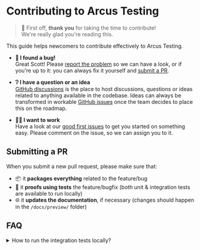 # Contributing to Arcus Testing
> 🎉 First off, **thank you** for taking the time to contribute! </br>
> We're really glad you're reading this.

This guide helps newcomers to contribute effectively to Arcus Testing.

* **🐞 I found a bug!** </br>
Great Scott! Please [report the problem](https://github.com/arcus-azure/arcus.testing/issues/new/choose) so we can have a look, or if you're up to it: you can always fix it yourself and [submit a PR](#submitting-a-pr).

* **❔ I have a question or an idea** </br>
[GitHub discussions](https://github.com/arcus-azure/arcus.testing/discussions/new/choose) is the place to host discussions, questions or ideas related to anything available in the codebase. Ideas can always be transformed in workable [GitHub issues](https://github.com/arcus-azure/arcus.testing/issues) once the team decides to place this on the roadmap.

* **👷‍♀️ I want to work** </br>
Have a look at our [good first issues](https://github.com/arcus-azure/arcus.testing/issues?q=is%3Aissue%20state%3Aopen%20label%3A%22good%20first%20issue%22) to get you started on something easy. Please comment on the issue, so we can assign you to it.

## Submitting a PR
When you submit a new pull request, please make sure that:
* 📦 it **packages everything** related to the feature/bug
* 🧪 it **proofs using tests** the feature/bugfix (both unit & integration tests are available to run locally)
* 🌐 it **updates the documentation**, if necessary (changes should happen in the `/docs/preview/` folder)

## FAQ
<details>
<summary>How to run the integration tests locally?</summary>
The integration tests make use of real Azure resources, which means that the the test suite need to be aware of what resources you want to use locally.

> 👉 If you're a [Codit](http://codit.eu/) employee, we can also provide you with a ready-to-use `appsettings.local.json` that allows for you to run the tests locally.

1. Make sure you have an **active Azure subscription**.

2. Set up a **valid managed identity connection**: </br>
   The tests uses [`DefaultAzureCredential`](https://learn.microsoft.com/en-us/dotnet/api/azure.identity.defaultazurecredential) to authenticate themselves, which means that you can use your logged-in VisualStudio/AzureCLI user to run the tests locally.

3. Add the necessary **Azure resources** for your test: </br>
   There exists a [`/build/templates/test-resources.bicep`](https://github.com/arcus-azure/arcus.testing/blob/main/build/templates/test-resources.bicep) file that let's you deploy all the necessary Azure resources that are required to run *all* the tests.
    * 💡 Usually, you don't need to run *all* the tests locally. Arcus Testing is very flexible and modular. If you're working on something, like **Azure Blob Storage**-related, than you only need an **Azure Storage Account**.
    
    * ⚠️ Make sure that you have enough rights on your Azure resources to do CRUD operations (ex. the **Azure Blob Storage** tests require [`Storage Blob Data Contributor`](https://learn.microsoft.com/en-us/azure/role-based-access-control/built-in-roles/storage#storage-blob-data-contributor)-rights.)

4. Add an `appsettings.local.json` file to your integration test project - this file gets ignored by Git: </br>
   The local file needs to have the names of your **Azure resources**. If you deployed an **Azure Storage Account**, then you the file will look like this:
   ```json
   {
     "Arcus": {
        "StorageAccount": {
            "Name": "mystorageaccount"
        }
     }
   }
   ```
   🚀 Don't worry, if a value is missing, the test will fail and point you to the values you require to run the test.

5. You can now run the tests locally! 🎉
</details>
